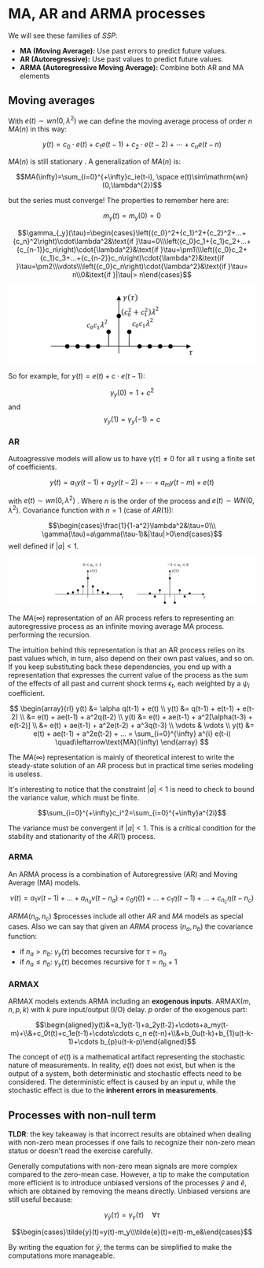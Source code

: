 # MA, AR and ARMA processes

We will see these families of $SSP$:

- **MA (Moving Average):** Use past errors to predict future values.
- **AR (Autoregressive):** Use past values to predict future values.
- **ARMA (Autoregressive Moving Average):** Combine both AR and MA elements

## Moving averages

With $e(t)\sim wn(0,\lambda^2)$ we can define the moving average process of order $n$ $MA(n)$ in this way: 

$$y(t)=c_0\cdot e(t)+c_1e(t-1)+c_2\cdot e(t-2)+\cdots+c_ne(t-n)$$

$MA(n)$ is still stationary . A generalization of $MA(n)$ is:

$$MA(\infty)=\sum_{i=0}^{+\infty}c_ie(t-i), \space e(t)\sim\mathrm{wn}(0,\lambda^{2})$$

but the series must converge! 
The properties to remember here are:

$$m_y(t)=m_y(0)=0$$

$$\gamma_{_y}(\tau)=\begin{cases}\left({c_0}^2+{c_1}^2+{c_2}^2+...+{c_n}^2\right)\cdot\lambda^2&\text{if }\tau=0\\\left({c_0}c_1+{c_1}c_2+...+{c_{n-1}}c_n\right)\cdot{\lambda^2}&\text{if }\tau=\pm1\\\left({c_0}c_2+{c_1}c_3+...+{c_{n-2}}c_n\right)\cdot{\lambda^2}&\text{if }\tau=\pm2\\\vdots\\\left({c_0}c_n\right)\cdot{\lambda^2}&\text{if }\tau= n\\0&\text{if }|\tau|> n\end{cases}$$

![](images/Pasted%20image%2020240408110853.png)


So for example, for $y(t)=e(t)+c\cdot e(t-1)$:

$$\gamma_y(0) = 1+ c^2$$
and 
$$\gamma_y(1) = \gamma_y(-1) = c$$

### AR

Autoagressive models will allow us to have $\gamma(\tau) \ne 0$ for all $\tau$ using a finite set of coefficients. 


$$y(t)=a_1y(t-1)+a_{2}y(t-2)+\cdots+a_{m}y(t-m)+e(t)$$

with $e(t) \sim wn(0,\lambda ^2)$ . 
Where $n$ is the order of the process and $e(t)\sim WN(0,\lambda^2)$. 
Covariance function with $n=1$ (case of $AR(1)){:}$

$$\begin{cases}\frac{1}{1-a^2}\lambda^2&\tau=0\\\ \gamma(\tau)=a\gamma(\tau-1)&|\tau|>0\end{cases}$$
well defined if $|a|<1$.

![](images/Pasted%20image%2020240408111428.png)

The $MA(\infty)$ representation of an AR process refers to representing an autoregressive process as an infinite moving average MA process. performing the recursion.

The intuition behind this representation is that an AR process relies on its past values which, in turn, also depend on their own past values, and so on. If you keep substituting back these dependencies, you end up with a representation that expresses the current value of the process as the sum of the effects of all past and current shock terms $\epsilon_t$, each weighted by a $\psi_i$ coefficient.


$$
\begin{array}{rl}
y(t) &= \alpha q(t-1) + e(t) \\
y(t) &= q(t-1) + e(t-1) + e(t-2) \\
     &= e(t) + ae(t-1) + a^2q(t-2) \\
y(t) &= e(t) + ae(t-1) + a^2[\alpha(t-3) + e(t-2)] \\ 
     &= e(t) + ae(t-1) + a^2e(t-2) + a^3q(t-3) \\
\vdots & \vdots \\
y(t) &= e(t) + ae(t-1) + a^2e(t-2) + ... = \sum_{i=0}^{\infty} a^{i} e(t-i)  \quad\leftarrow\text{MA}(\infty)
\end{array}
$$


The $MA(\infty)$ representation is mainly of theoretical interest to write the steady-state solution of an AR process but in practical time series modeling is useless.

It's interesting to notice that the constraint $|a| < 1$ is need to check to bound the variance value, which must be finite. 

$$\sum_{i=0}^{+\infty}c_i^2=\sum_{i=0}^{+\infty}a^{2i}$$

The variance must be convergent if $|a|<1.$ This is a critical condition for the stability and stationarity of the $AR(1)$ process.
### ARMA

An ARMA process is a combination of Autoregressive (AR) and Moving Average (MA) models. 

$$v(t) = a_1v(t-1)+...+a_{n_a}v(t-n_a) + c_0\eta(t) + ... + c_1\eta(t-1) + ... + c_{n_c}\eta{(t-n_c)}$$

$ARMA(n_a,n_c)$ $processes include all other $AR$ and $MA$ models as special cases. 
Also we can say that given an $ARMA$ process $(n_a,n_b)$ the covariance function: 

- if $n_a > n_b$: $\gamma_y(\tau)$ becomes recursive for $\tau=n_a$
- if $n_a \le n_b$: $\gamma_y(\tau)$ becomes recursive for $\tau=n_b +1$

### ARMAX

ARMAX models  extends ARMA including an **exogenous inputs**.
ARMAX($m,n,p,k$) with $k$ pure input/output (I/O) delay. $p$ order of the exogenous part:

$$\begin{aligned}y(t)&=a_1y(t-1)+a_2y(t-2)+\cdots+a_my(t-m)+\\&+c_0t(t)+c_1e(t-1)+\cdots\cdots c_n e(t-n)+\\&+b_0u(t-k)+b_{1}u(t-k-1)+\cdots b_{p}u(t-k-p)\end{aligned}$$

The concept of $e(t)$ is a mathematical artifact representing the stochastic nature of measurements. In reality, $e(t)$ does not exist, but when is the output of a system, both deterministic and stochastic effects need to be considered. The deterministic effect is caused by an input $u$, while the stochastic effect is due to the **inherent errors in measurements**. 

## Processes with non-null term

**TLDR**: the key takeaway is that incorrect results are obtained when dealing with non-zero mean processes if one fails to recognize their non-zero mean status or doesn't read the exercise carefully.

Generally computations with non-zero mean signals are more complex compared to the zero-mean case. However, a tip to make the computation more efficient is to introduce unbiased versions of the processes $\tilde{y}$ and $\tilde{e}$, which are obtained by removing the means directly. 
Unbiased versions are still useful because: 

$$\gamma_{\tilde{y}}(\tau)=\gamma_{\gamma}(\tau)\quad\forall\tau$$

$$\begin{cases}\tilde{y}(t)=y(t)-m_y\\\tilde{e}(t)=e(t)-m_e&\end{cases}$$

By writing the equation for $\tilde{y}$, the terms can be simplified to make the computations more manageable. 
